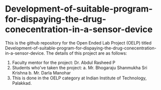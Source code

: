 # Development-of-suitable-program-for-dispaying-the-drug-conecentration-in-a-sensor-device
This is the github repository for the Open Ended Lab Project (OELP) titled Development-of-suitable-program-for-dispaying-the-drug-conecentration-in-a-sensor-device. The details of this project are as follows:
1. Faculty mentor for the project: Dr. Abdul Rasheed P
2. Students who've taken the project:
    a. Mr. Bhogaraju Shanmukha Sri Krishna
    b. Mr. Darla Manohar
3. This is done in the OELP category at Indian Institute of Technology, Palakkad.
